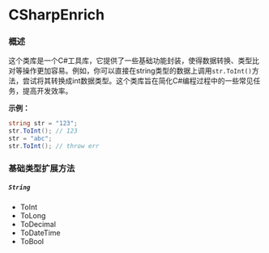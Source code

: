 # CSharpEnrich

### 概述

这个类库是一个C#工具库，它提供了一些基础功能封装，使得数据转换、类型比对等操作更加容易。例如，你可以直接在string类型的数据上调用`str.ToInt()`方法，尝试将其转换成int数据类型。这个类库旨在简化C#编程过程中的一些常见任务，提高开发效率。

**示例：**

```c#
string str = "123";
str.ToInt(); // 123
str = "abc";
str.ToInt(); // throw err
```

### 基础类型扩展方法

##### `String`

- ToInt
- ToLong
- ToDecimal
- ToDateTime
- ToBool